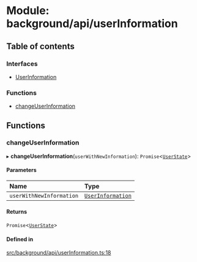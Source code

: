 # Module: background/api/userInformation

## Table of contents

### Interfaces

- [UserInformation](../wiki/background.api.userInformation.UserInformation)

### Functions

- [changeUserInformation](../wiki/background.api.userInformation#changeuserinformation)

## Functions

### changeUserInformation

▸ **changeUserInformation**(`userWithNewInformation`): `Promise`<[`UserState`](../wiki/background.redux.actions.userTypes.UserState)\>

#### Parameters

| Name | Type |
| :------ | :------ |
| `userWithNewInformation` | [`UserInformation`](../wiki/background.api.userInformation.UserInformation) |

#### Returns

`Promise`<[`UserState`](../wiki/background.redux.actions.userTypes.UserState)\>

#### Defined in

[src/background/api/userInformation.ts:18](https://github.com/ExperimentsByFileFighter/WebApp-PoC-technical-Documentation/blob/5171d3e/src/background/api/userInformation.ts#L18)
